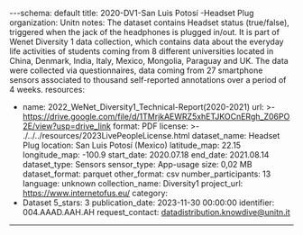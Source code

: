 ---schema: default
title: 2020-DV1-San Luis Potosí -Headset Plug
organization: Unitn
notes: The dataset contains Headset status (true/false), triggered when the jack of
  the headphones is plugged in/out. It is part of Wenet Diversity 1 data collection,
  which contains data about the everyday life activities of students coming from 8
  different universities located in China, Denmark, India, Italy, Mexico, Mongolia,
  Paraguay and UK. The data were collected via questionnaires, data coming from 27
  smartphone sensors associated to thousand self-reported annotations over a period
  of 4 weeks.
resources:
- name: 2022_WeNet_Diversity1_Technical-Report(2020-2021)
  url: >-
    https://drive.google.com/file/d/1TMrjkAEWRZ5xhETJKOCnERgh_Z06PO2E/view?usp=drive_link
  format: PDF
license: >-
  ./../../resources/2023LivePeopleLicense.html
dataset_name: Headset Plug
location: San Luis Potosí (Mexico)
latitude_map: 22.15
longitude_map: -100.9
start_date: 2020.07.18
end_date: 2021.08.14
dataset_type: Sensors
sensor_type: App-usage
size: 0,02 MB
dataset_format: parquet
other_format: csv
number_participants: 13
language: unknown
collection_name: Diversity1
project_url: <a href="https://www.internetofus.eu/">https://www.internetofus.eu/</a>
category:
- Dataset
5_stars: 3
publication_date: 2023-11-30 00:00:00
identifier: 004.AAAD.AAH.AH
request_contact: datadistribution.knowdive@unitn.it
---
